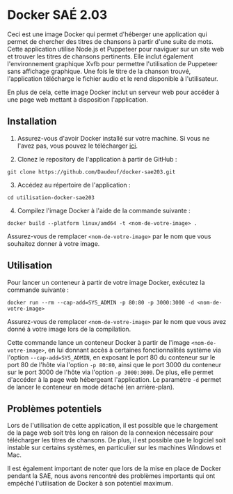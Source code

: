 # Docker SAÉ 2.03

Ceci est une image Docker qui permet d'héberger une application qui permet de chercher des titres de chansons à partir d'une suite de mots. Cette application utilise Node.js et Puppeteer pour naviguer sur un site web et trouver les titres de chansons pertinents. Elle inclut également l'environnement graphique Xvfb pour permettre l'utilisation de Puppeteer sans affichage graphique. Une fois le titre de la chanson trouvé, l'application télécharge le fichier audio et le rend disponible à l'utilisateur.

En plus de cela, cette image Docker inclut un serveur web pour accéder à une page web mettant à disposition l'application.

## Installation

1. Assurez-vous d'avoir Docker installé sur votre machine. Si vous ne l'avez pas, vous pouvez le télécharger [ici](https://www.docker.com/products/docker-desktop).

2. Clonez le repository de l'application à partir de GitHub :

```
git clone https://github.com/Daudeuf/docker-sae203.git
```

3. Accédez au répertoire de l'application :

```
cd utilisation-docker-sae203
```

4. Compilez l'image Docker à l'aide de la commande suivante :

```
docker build --platform linux/amd64 -t <nom-de-votre-image> .
```

Assurez-vous de remplacer `<nom-de-votre-image>` par le nom que vous souhaitez donner à votre image.

## Utilisation

Pour lancer un conteneur à partir de votre image Docker, exécutez la commande suivante :

```
docker run --rm --cap-add=SYS_ADMIN -p 80:80 -p 3000:3000 -d <nom-de-votre-image>
```

Assurez-vous de remplacer `<nom-de-votre-image>` par le nom que vous avez donné à votre image lors de la compilation.

Cette commande lance un conteneur Docker à partir de l'image `<nom-de-votre-image>`, en lui donnant accès à certaines fonctionnalités système via l'option `--cap-add=SYS_ADMIN`, en exposant le port 80 du conteneur sur le port 80 de l'hôte via l'option `-p 80:80`, ainsi que le port 3000 du conteneur sur le port 3000 de l'hôte via l'option `-p 3000:3000`. De plus, elle permet d'accéder à la page web hébergeant l'application. Le paramètre `-d` permet de lancer le conteneur en mode détaché (en arrière-plan).

## Problèmes potentiels

Lors de l'utilisation de cette application, il est possible que le chargement de la page web soit très long en raison de la connexion nécessaire pour télécharger les titres de chansons. De plus, il est possible que le logiciel soit instable sur certains systèmes, en particulier sur les machines Windows et Mac.

Il est également important de noter que lors de la mise en place de Docker pendant la SAE, nous avons rencontré des problèmes importants qui ont empêché l'utilisation de Docker à son potentiel maximum.
